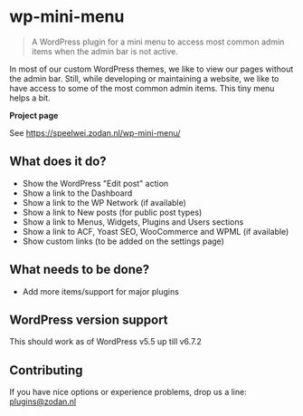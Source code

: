 # wp-mini-menu
> A WordPress plugin for a mini menu to access most common admin items when the admin bar is not active.

In most of our custom WordPress themes, we like to view our pages without the admin bar. Still, while developing or maintaining a website, we like to have access to some of the most common admin items. This tiny menu helps a bit.


**Project page**

See https://speelwei.zodan.nl/wp-mini-menu/


## What does it do?

* Show the WordPress "Edit post" action
* Show a link to the Dashboard
* Show a link to the WP Network (if available)
* Show a link to New posts (for public post types)
* Show a link to Menus, Widgets, Plugins and Users sections
* Show a link to ACF, Yoast SEO, WooCommerce and WPML (if available)
* Show custom links (to be added on the settings page)


## What needs to be done?

* Add more items/support for major plugins


## WordPress version support

This should work as of WordPress v5.5 up till v6.7.2


## Contributing

If you have nice options or experience problems, drop us a line: plugins@zodan.nl
